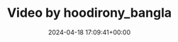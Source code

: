 ---
archive_date: 2024-07-24
code: C56RnhAvZoB
date: 2024-04-18 17:09:41+00:00
id: '3349066755199572481'
layout: post
media:
- id: '3349066755199572481'
  type: video
  url: media/C56RnhAvZoB/3349066755199572481.mp4
permalink: /p/C56RnhAvZoB/
thumbnail: media/C56RnhAvZoB/3349066755199572481.jpg
title: Video by hoodirony_bangla
---